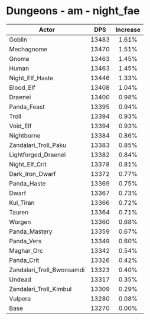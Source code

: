 # Dungeons - am - night_fae
| Actor | DPS | Increase |
|---|:---:|:---:|
|Goblin|13483|1.61%|
|Mechagnome|13470|1.51%|
|Gnome|13463|1.45%|
|Human|13463|1.45%|
|Night_Elf_Haste|13446|1.33%|
|Blood_Elf|13408|1.04%|
|Draenei|13400|0.98%|
|Panda_Feast|13395|0.94%|
|Troll|13394|0.93%|
|Void_Elf|13394|0.93%|
|Nightborne|13384|0.86%|
|Zandalari_Troll_Paku|13383|0.85%|
|Lightforged_Draenei|13382|0.84%|
|Night_Elf_Crit|13378|0.81%|
|Dark_Iron_Dwarf|13372|0.77%|
|Panda_Haste|13369|0.75%|
|Dwarf|13367|0.73%|
|Kul_Tiran|13366|0.72%|
|Tauren|13364|0.71%|
|Worgen|13360|0.68%|
|Panda_Mastery|13359|0.67%|
|Panda_Vers|13349|0.60%|
|Maghar_Orc|13342|0.54%|
|Panda_Crit|13326|0.42%|
|Zandalari_Troll_Bwonsamdi|13323|0.40%|
|Undead|13317|0.35%|
|Zandalari_Troll_Kimbul|13309|0.29%|
|Vulpera|13280|0.08%|
|Base|13270|0.00%|
